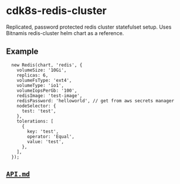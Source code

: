 # cdk8s-redis-cluster

Replicated, password protected redis cluster statefulset setup. Uses Bitnamis redis-cluster helm chart as a reference.

## Example

```
  new Redis(chart, 'redis', {
    volumeSize: '10Gi',
    replicas: 6,
    volumeFsType: 'ext4',
    volumeType: 'io1',
    volumeIopsPerGb: '100',
    redisImage: 'test-image',
    redisPassword: 'helloworld', // get from aws secrets manager
    nodeSelector: {
      test: 'test',
    },
    tolerations: [
      {
        key: 'test',
        operator: 'Equal',
        value: 'test',
      },
    ],
  });
```

## [`API.md`](API.md)


